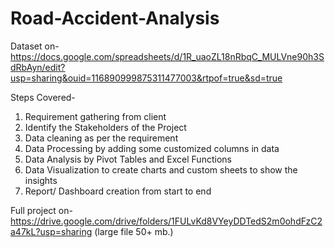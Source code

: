 # Road-Accident-Analysis

Dataset on- https://docs.google.com/spreadsheets/d/1R_uaoZL18nRbqC_MULVne90h3SdRbAyn/edit?usp=sharing&ouid=116890999875311477003&rtpof=true&sd=true

Steps Covered-
1. Requirement gathering from client
2. Identify the Stakeholders of the Project
3. Data cleaning as per the requirement
4. Data Processing by adding some customized columns in data
5. Data Analysis by Pivot Tables and Excel Functions
6. Data Visualization to create charts and custom sheets to show the insights
7. Report/ Dashboard creation from start to end

Full project on-https://drive.google.com/drive/folders/1FULvKd8VYeyDDTedS2m0ohdFzC2a47kL?usp=sharing
(large file 50+ mb.)
